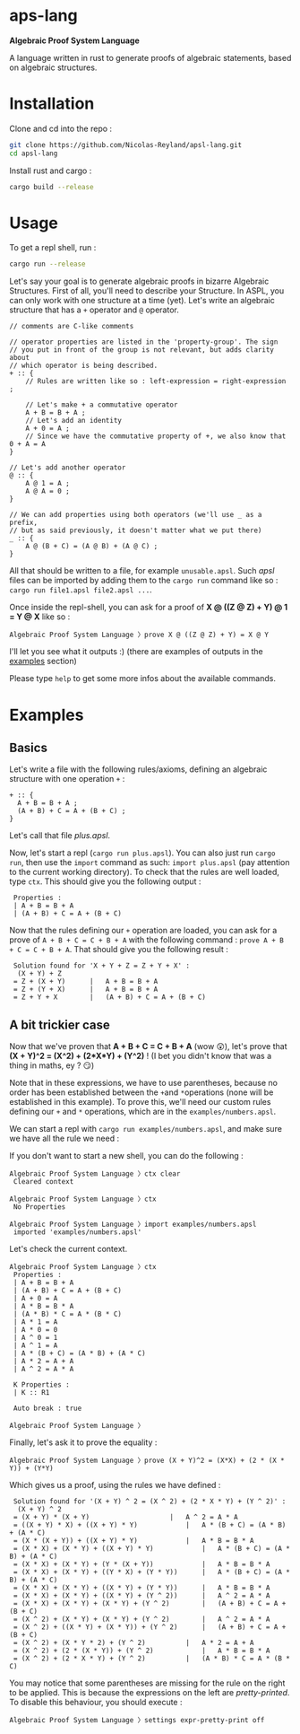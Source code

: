 # aps-lang
**Algebraic Proof System Language**

A language written in rust to generate proofs of algebraic statements, based on algebraic structures.

# Installation

Clone and cd into the repo :
```sh
git clone https://github.com/Nicolas-Reyland/apsl-lang.git
cd apsl-lang
```

Install rust and cargo :
```sh
cargo build --release
```

# Usage
To get a repl shell, run :

```sh
cargo run --release
```

Let's say your goal is to generate algebraic proofs in bizarre Algebraic Structures.
First of all, you'll need to describe your Structure. In ASPL, you can only work with one structure at a time (yet).
Let's write an algebraic structure that has a `+` operator and `@` operator.
```
// comments are C-like comments

// operator properties are listed in the 'property-group'. The sign
// you put in front of the group is not relevant, but adds clarity about
// which operator is being described.
+ :: {
    // Rules are written like so : left-expression = right-expression ;

    // Let's make + a commutative operator
    A + B = B + A ;
    // Let's add an identity
    A + 0 = A ;
    // Since we have the commutative property of +, we also know that 0 + A = A
}

// Let's add another operator
@ :: {
    A @ 1 = A ;
    A @ A = 0 ;
}

// We can add properties using both operators (we'll use _ as a prefix,
// but as said previously, it doesn't matter what we put there)
_ :: {
    A @ (B + C) = (A @ B) + (A @ C) ;
}
```

All that should be written to a file, for example `unusable.apsl`.
Such *apsl* files can be imported by adding them to the `cargo run` command like so : `cargo run file1.apsl file2.apsl ...`.

Once inside the repl-shell, you can ask for a proof of **X @ ((Z @ Z) + Y) @ 1 = Y @ X** like so :
```
Algebraic Proof System Language 〉prove X @ ((Z @ Z) + Y) = X @ Y
```
I'll let you see what it outputs :) (there are examples of outputs in the [examples](#examples) section)

Please type `help` to get some more infos about the available commands.

# Examples

## Basics
Let's write a file with the following rules/axioms, defining an algebraic structure with one operation `+` :
```
+ :: {
  A + B = B + A ;
  (A + B) + C = A + (B + C) ;
}
```
Let's call that file *plus.apsl*.

Now, let's start a repl (`cargo run plus.apsl`). You can also just run `cargo run`, then use the `import` command as such: `import plus.apsl` (pay attention to the current working directory).
To check that the rules are well loaded, type `ctx`. This should give you the following output :
```
 Properties :
 | A + B = B + A
 | (A + B) + C = A + (B + C)

```

Now that the rules defining our `+` operation are loaded, you can ask for a prove of `A + B + C = C + B + A` with the following command : `prove A + B + C = C + B + A`. That should give you the following result :

```
 Solution found for 'X + Y + Z = Z + Y + X' :
  (X + Y) + Z
 = Z + (X + Y)		|	A + B = B + A
 = Z + (Y + X)		|	A + B = B + A
 = Z + Y + X		|	(A + B) + C = A + (B + C)
```

## A bit trickier case
Now that we've proven that **A + B + C = C + B + A** (wow 😲), let's prove that **(X + Y)^2 = (X^2) + (2\*X\*Y) + (Y^2)** ! (I bet you didn't know that was a thing in maths, ey ? 😏)

Note that in these expressions, we have to use parentheses, because no order has been established between the `+`and `*`operations (none will be established in this example). To prove this, we'll need our custom rules defining our `+` and `*` operations, which are in the `examples/numbers.apsl`.

We can start a repl with `cargo run examples/numbers.apsl`, and make sure we have all the rule we need :

If you don't want to start a new shell, you can do the following :
```
Algebraic Proof System Language 〉ctx clear
 Cleared context

Algebraic Proof System Language 〉ctx
 No Properties

Algebraic Proof System Language 〉import examples/numbers.apsl
 imported 'examples/numbers.apsl'

```
Let's check the current context.
```
Algebraic Proof System Language 〉ctx
 Properties :
 | A + B = B + A
 | (A + B) + C = A + (B + C)
 | A + 0 = A
 | A * B = B * A
 | (A * B) * C = A * (B * C)
 | A * 1 = A
 | A * 0 = 0
 | A ^ 0 = 1
 | A ^ 1 = A
 | A * (B + C) = (A * B) + (A * C)
 | A * 2 = A + A
 | A ^ 2 = A * A

 K Properties :
 | K :: R1

 Auto break : true
 
Algebraic Proof System Language 〉
```

Finally, let's ask it to prove the equality :
```
Algebraic Proof System Language 〉prove (X + Y)^2 = (X*X) + (2 * (X * Y)) + (Y*Y)
```
Which gives us a proof, using the rules we have defined :
```
 Solution found for '(X + Y) ^ 2 = (X ^ 2) + (2 * X * Y) + (Y ^ 2)' :
  (X + Y) ^ 2
 = (X + Y) * (X + Y)					|	A ^ 2 = A * A
 = ((X + Y) * X) + ((X + Y) * Y)			|	A * (B + C) = (A * B) + (A * C)
 = (X * (X + Y)) + ((X + Y) * Y)			|	A * B = B * A
 = (X * X) + (X * Y) + ((X + Y) * Y)			|	A * (B + C) = (A * B) + (A * C)
 = (X * X) + (X * Y) + (Y * (X + Y))			|	A * B = B * A
 = (X * X) + (X * Y) + ((Y * X) + (Y * Y))		|	A * (B + C) = (A * B) + (A * C)
 = (X * X) + (X * Y) + ((X * Y) + (Y * Y))		|	A * B = B * A
 = (X * X) + (X * Y) + ((X * Y) + (Y ^ 2))		|	A ^ 2 = A * A
 = (X * X) + (X * Y) + (X * Y) + (Y ^ 2)		|	(A + B) + C = A + (B + C)
 = (X ^ 2) + (X * Y) + (X * Y) + (Y ^ 2)		|	A ^ 2 = A * A
 = (X ^ 2) + ((X * Y) + (X * Y)) + (Y ^ 2)		|	(A + B) + C = A + (B + C)
 = (X ^ 2) + (X * Y * 2) + (Y ^ 2)			|	A * 2 = A + A
 = (X ^ 2) + (2 * (X * Y)) + (Y ^ 2)			|	A * B = B * A
 = (X ^ 2) + (2 * X * Y) + (Y ^ 2)			|	(A * B) * C = A * (B * C)
```
You may notice that some parentheses are missing for the rule on the right to be applied.
This is because the expressions on the left are *pretty-printed*. To disable this behaviour, you should
execute :
```
Algebraic Proof System Language 〉settings expr-pretty-print off
```
